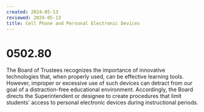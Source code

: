 ```yaml
---
created: 2024-05-13
reviewed: 2024-05-13
title: Cell Phone and Personal Electronic Devices
---
```


# 0502.80 

The Board of Trustees recognizes the importance of innovative technologies that, when properly used, can be effective learning tools. However, improper or excessive use of such devices can detract from our goal of a distraction-free educational environment. Accordingly, the Board directs the Superintendent or designee to create procedures that limit students' access to personal electronic devices during instructional periods.


